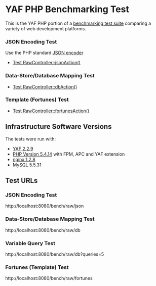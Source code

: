 # YAF PHP Benchmarking Test

This is the YAF PHP portion of a [benchmarking test suite](../) comparing a variety of web development platforms.

### JSON Encoding Test
Use the PHP standard [JSON encoder](http://www.php.net/manual/en/function.json-encode.php)

* [Test RawController::jsonAction()](app/modules/Bench/controllers/Raw.php)

### Data-Store/Database Mapping Test

* [Test RawController::dbAction()](app/modules/Bench/controllers/Raw.php)

### Template (Fortunes) Test

* [Test RawController::fortunesAction()](app/modules/Bench/controllers/Raw.php)

## Infrastructure Software Versions

The tests were run with:

* [YAF 2.2.9](http://www.yafdev.com/)
* [PHP Version 5.4.14](http://www.php.net/) with FPM, APC and YAF extension
* [nginx 1.2.8](http://nginx.org/)
* [MySQL 5.5.31](https://dev.mysql.com/)

## Test URLs
### JSON Encoding Test

http://localhost:8080/bench/raw/json

### Data-Store/Database Mapping Test

http://localhost:8080/bench/raw/db

### Variable Query Test

http://localhost:8080/bench/raw/db?queries=5

### Fortunes (Template) Test

http://localhost:8080/bench/raw/fortunes